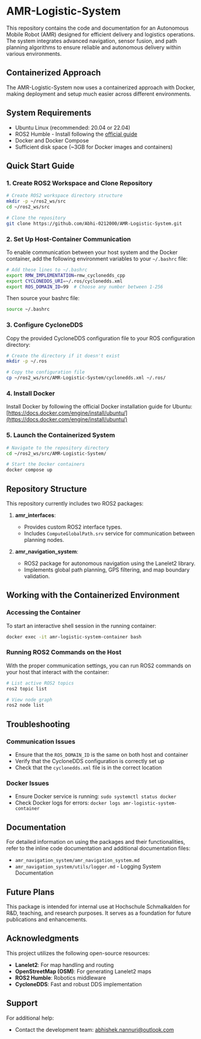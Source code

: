 # AMR-Logistic-System

This repository contains the code and documentation for an Autonomous Mobile Robot (AMR) designed for efficient delivery and logistics operations. The system integrates advanced navigation, sensor fusion, and path planning algorithms to ensure reliable and autonomous delivery within various environments.

## Containerized Approach

The AMR-Logistic-System now uses a containerized approach with Docker, making deployment and setup much easier across different environments.

## System Requirements

- Ubuntu Linux (recommended: 20.04 or 22.04)
- ROS2 Humble - Install following the [official guide](https://docs.ros.org/en/humble/Installation/Ubuntu-Install-Debs.html)
- Docker and Docker Compose
- Sufficient disk space (~3GB for Docker images and containers)

## Quick Start Guide

### 1. Create ROS2 Workspace and Clone Repository

```bash
# Create ROS2 workspace directory structure
mkdir -p ~/ros2_ws/src
cd ~/ros2_ws/src

# Clone the repository
git clone https://github.com/Abhi-0212000/AMR-Logistic-System.git
```

### 2. Set Up Host-Container Communication

To enable communication between your host system and the Docker container, add the following environment variables to your `~/.bashrc` file:

```bash
# Add these lines to ~/.bashrc
export RMW_IMPLEMENTATION=rmw_cyclonedds_cpp
export CYCLONEDDS_URI=~/.ros/cyclonedds.xml
export ROS_DOMAIN_ID=99  # Choose any number between 1-256
```

Then source your bashrc file:
```bash
source ~/.bashrc
```

### 3. Configure CycloneDDS

Copy the provided CycloneDDS configuration file to your ROS configuration directory:

```bash
# Create the directory if it doesn't exist
mkdir -p ~/.ros

# Copy the configuration file
cp ~/ros2_ws/src/AMR-Logistic-System/cyclonedds.xml ~/.ros/
```

### 4. Install Docker

Install Docker by following the official Docker installation guide for Ubuntu:
[https://docs.docker.com/engine/install/ubuntu/](https://docs.docker.com/engine/install/ubuntu/)

### 5. Launch the Containerized System

```bash
# Navigate to the repository directory
cd ~/ros2_ws/src/AMR-Logistic-System/

# Start the Docker containers
docker compose up
```

## Repository Structure

This repository currently includes two ROS2 packages:

1. **amr_interfaces**:
    - Provides custom ROS2 interface types.
    - Includes `ComputeGlobalPath.srv` service for communication between planning nodes.

2. **amr_navigation_system**:
    - ROS2 package for autonomous navigation using the Lanelet2 library.
    - Implements global path planning, GPS filtering, and map boundary validation.

## Working with the Containerized Environment

### Accessing the Container

To start an interactive shell session in the running container:

```bash
docker exec -it amr-logistic-system-container bash
```

### Running ROS2 Commands on the Host

With the proper communication settings, you can run ROS2 commands on your host that interact with the container:

```bash
# List active ROS2 topics
ros2 topic list

# View node graph
ros2 node list
```

## Troubleshooting

### Communication Issues

- Ensure that the `ROS_DOMAIN_ID` is the same on both host and container
- Verify that the CycloneDDS configuration is correctly set up
- Check that the `cyclonedds.xml` file is in the correct location

### Docker Issues

- Ensure Docker service is running: `sudo systemctl status docker`
- Check Docker logs for errors: `docker logs amr-logistic-system-container`

## Documentation

For detailed information on using the packages and their functionalities, refer to the inline code documentation and additional documentation files:

- `amr_navigation_system/amr_navigation_system.md`
- `amr_navigation_system/utils/logger.md` - Logging System Documentation

## Future Plans

This package is intended for internal use at Hochschule Schmalkalden for R&D, teaching, and research purposes. It serves as a foundation for future publications and enhancements.

## Acknowledgments

This project utilizes the following open-source resources:
- **Lanelet2**: For map handling and routing
- **OpenStreetMap (OSM)**: For generating Lanelet2 maps
- **ROS2 Humble**: Robotics middleware
- **CycloneDDS**: Fast and robust DDS implementation

## Support

For additional help:
- Contact the development team: abhishek.nannuri@outlook.com
